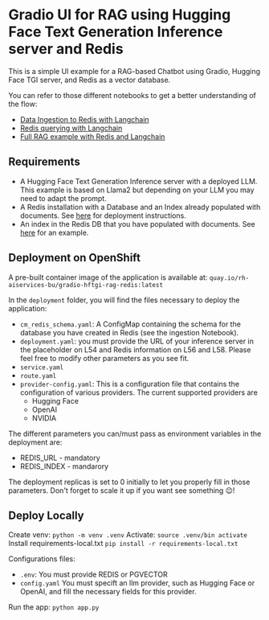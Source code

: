 # Gradio UI for RAG using Hugging Face Text Generation Inference server and Redis

This is a simple UI example for a RAG-based Chatbot using Gradio, Hugging Face TGI server, and Redis as a vector database.

You can refer to those different notebooks to get a better understanding of the flow:

- [Data Ingestion to Redis with Langchain](../../../notebooks/langchain/Langchain-Redis-Ingest.ipynb)
- [Redis querying with Langchain](../../../notebooks/langchain/Langchain-Redis-Query.ipynb)
- [Full RAG example with Redis and Langchain](../../../notebooks/langchain/Langchain-Redis-RAG-HFTGI.ipynb)

## Requirements

- A Hugging Face Text Generation Inference server with a deployed LLM. This example is based on Llama2 but depending on your LLM you may need to adapt the prompt.
- A Redis installation with a Database and an Index already populated with documents. See [here](../../../../redis_deployment/README.md) for deployment instructions.
- An index in the Redis DB that you have populated with documents. See [here](../../../notebooks/langchain/Langchain-Redis-Ingest.ipynb) for an example.

## Deployment on OpenShift

A pre-built container image of the application is available at: `quay.io/rh-aiservices-bu/gradio-hftgi-rag-redis:latest`

In the `deployment` folder, you will find the files necessary to deploy the application:

- `cm_redis_schema.yaml`: A ConfigMap containing the schema for the database you have created in Redis (see the ingestion Notebook).
- `deployment.yaml`: you must provide the URL of your inference server in the placeholder on L54 and Redis information on L56 and L58. Please feel free to modify other parameters as you see fit.
- `service.yaml`
- `route.yaml`
- `provider-config.yaml`: This is a configuration file that contains the configuration of various providers. The current supported providers are
  - Hugging Face
  - OpenAI
  - NVIDIA

The different parameters you can/must pass as environment variables in the deployment are:

- REDIS_URL - mandatory
- REDIS_INDEX - mandarory

The deployment replicas is set to 0 initially to let you properly fill in those parameters. Don't forget to scale it up if you want see something 😉!

## Deploy Locally
Create venv:
`python -m venv .venv`
Activate:
`source .venv/bin activate`
Install requirements-local.txt
`pip install -r requirements-local.txt`

Configurations files:
- `.env`: You must provide REDIS or PGVECTOR 
- `config.yaml` You must specift an llm provider, such as Hugging Face or OpenAI, and fill the necessary fields for this provider.

Run the app:
`python app.py`